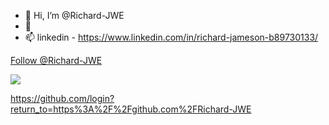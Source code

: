 - 👋 Hi, I’m @Richard-JWE
- 🌱 
- 📫 linkedin - https://www.linkedin.com/in/richard-jameson-b89730133/
<!-- Place this tag where you want the button to render. -->
<a class="github-button" href="https://github.com/Richard-JWE" data-color-scheme="no-preference: light; light: light; dark: dark;" data-size="large" src="https://buttons.github.io/buttons.js" data-show-count="true" aria-label="Follow @Richard-JWE on GitHub">Follow @Richard-JWE</a>

[![](https://s18955.pcdn.co/wp-content/uploads/2018/02/github.png)](https://github.com/login?return_to=https%3A%2F%2Fgithub.com%2FRichard-JWE)

https://github.com/login?return_to=https%3A%2F%2Fgithub.com%2FRichard-JWE
